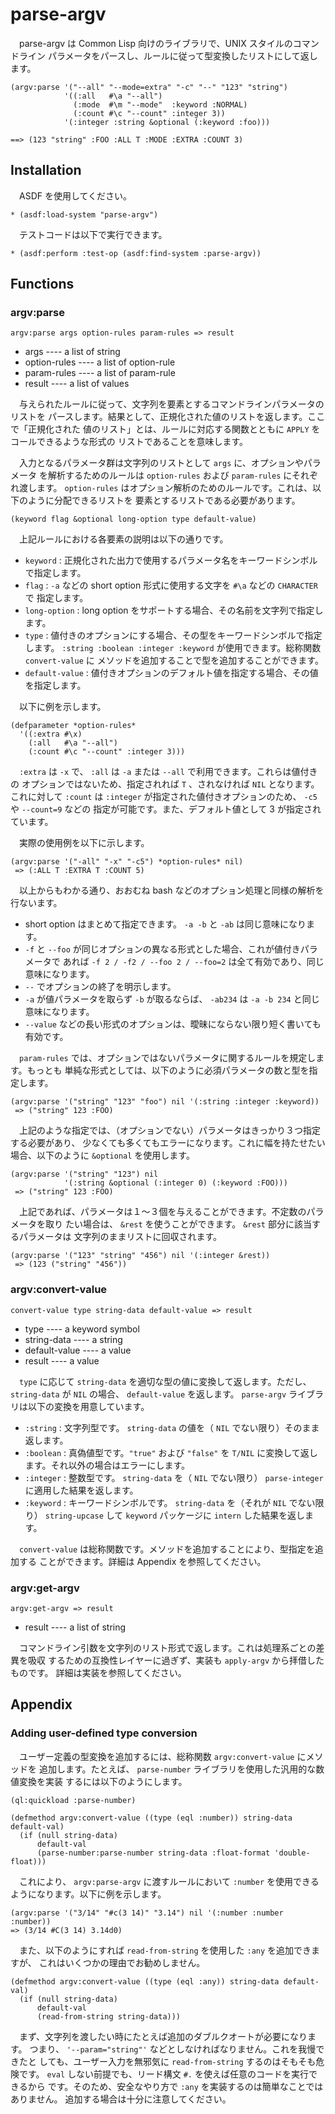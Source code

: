# parse-argv

　parse-argv は Common Lisp 向けのライブラリで、UNIX スタイルのコマンドライン
パラメータをパースし、ルールに従って型変換したリストにして返します。


```
(argv:parse '("--all" "--mode=extra" "-c" "--" "123" "string")
            '((:all   #\a "--all")
              (:mode  #\m "--mode"  :keyword :NORMAL)
              (:count #\c "--count" :integer 3))
            '(:integer :string &optional (:keyword :foo)))

==> (123 "string" :FOO :ALL T :MODE :EXTRA :COUNT 3)
```



## Installation

<!--
　[quicklisp](http://www.quicklisp.org/) を使用してください。

```
* (ql:quickload "parse-argv")
```
-->

　ASDF を使用してください。

```
* (asdf:load-system "parse-argv")
```

　テストコードは以下で実行できます。

```
* (asdf:perform :test-op (asdf:find-system :parse-argv))
```

## Functions

### argv:parse

```
argv:parse args option-rules param-rules => result
```

* args ---- a list of string
* option-rules ---- a list of option-rule
* param-rules ---- a list of param-rule
* result ---- a list of values

　与えられたルールに従って、文字列を要素とするコマンドラインパラメータのリストを
パースします。結果として、正規化された値のリストを返します。ここで「正規化された
値のリスト」とは、ルールに対応する関数とともに `APPLY` をコールできるような形式の
リストであることを意味します。

　入力となるパラメータ群は文字列のリストとして `args` に、オプションやパラメータ
を解析するためのルールは `option-rules` および `param-rules` にそれぞれ渡します。 
`option-rules` はオプション解析のためのルールです。これは、以下のように分配できるリストを
要素とするリストである必要があります。

```
(keyword flag &optional long-option type default-value)
```

　上記ルールにおける各要素の説明は以下の通りです。

*   `keyword` : 正規化された出力で使用するパラメータ名をキーワードシンボルで指定します。
*   `flag` : `-a` などの short option 形式に使用する文字を `#\a` などの `CHARACTER` で
    指定します。
*   `long-option` : long option をサポートする場合、その名前を文字列で指定します。
*   `type` : 値付きのオプションにする場合、その型をキーワードシンボルで指定します。 
    `:string :boolean :integer :keyword` が使用できます。総称関数 `convert-value` に
    メソッドを追加することで型を追加することができます。
*   `default-value` : 値付きオプションのデフォルト値を指定する場合、その値を指定します。


　以下に例を示します。

```
(defparameter *option-rules*
  '((:extra #\x)
    (:all   #\a "--all")
    (:count #\c "--count" :integer 3)))
```

　`:extra` は `-x` で、 `:all` は `-a` または `--all` で利用できます。これらは値付きの
オプションではないため、指定されれば `T` 、されなければ `NIL` となります。これに対して 
`:count` は `:integer` が指定された値付きオプションのため、 `-c5` や `--count=9` などの
指定が可能です。また、デフォルト値として 3 が指定されています。

　実際の使用例を以下に示します。

```
(argv:parse '("-all" "-x" "-c5") *option-rules* nil)
 => (:ALL T :EXTRA T :COUNT 5)
```

　以上からもわかる通り、おおむね bash などのオプション処理と同様の解析を行ないます。

*   short option はまとめて指定できます。 `-a -b` と `-ab` は同じ意味になります。
*   `-f` と `--foo` が同じオプションの異なる形式とした場合、これが値付きパラメータで
    あれば `-f 2 / -f2 / --foo 2 / --foo=2` は全て有効であり、同じ意味になります。
*   `--` でオプションの終了を明示します。
*   `-a` が値パラメータを取らず `-b` が取るならば、 `-ab234` は `-a -b 234` と同じ
    意味になります。
*   `--value` などの長い形式のオプションは、曖昧にならない限り短く書いても有効です。


　`param-rules` では、オプションではないパラメータに関するルールを規定します。もっとも
単純な形式としては、以下のように必須パラメータの数と型を指定します。

```
(argv:parse '("string" "123" "foo") nil '(:string :integer :keyword))
 => ("string" 123 :FOO)
```

　上記のような指定では、（オプションでない）パラメータはきっかり３つ指定する必要があり、
少なくても多くてもエラーになります。これに幅を持たせたい場合、以下のように `&optional` 
を使用します。

```
(argv:parse '("string" "123") nil
            '(:string &optional (:integer 0) (:keyword :FOO)))
 => ("string" 123 :FOO)
```

<!-- ToDo : &optional なのにリストじゃない場合には対応したけど、どこまで書く？ -->

　上記であれば、パラメータは１〜３個を与えることができます。不定数のパラメータを取り
たい場合は、 `&rest` を使うことができます。 `&rest` 部分に該当するパラメータは
文字列のままリストに回収されます。

```
(argv:parse '("123" "string" "456") nil '(:integer &rest))
 => (123 ("string" "456"))
```



### argv:convert-value

```
convert-value type string-data default-value => result
```

* type ---- a keyword symbol
* string-data ---- a string
* default-value ---- a value
* result ---- a value

　`type` に応じて `string-data` を適切な型の値に変換して返します。ただし、 
`string-data` が `NIL` の場合、 `default-value` を返します。 `parse-argv` 
ライブラリは以下の変換を用意しています。

* `:string` : 文字列型です。 `string-data` の値を（ `NIL` でない限り）そのまま返します。
* `:boolean` : 真偽値型です。`"true"` および `"false"` を `T/NIL` に変換して返します。それ以外の場合はエラーにします。
* `:integer` : 整数型です。 `string-data` を（ `NIL` でない限り） `parse-integer` に適用した結果を返します。
* `:keyword` : キーワードシンボルです。 `string-data` を（それが `NIL` でない限り） `string-upcase` して `keyword` パッケージに `intern` した結果を返します。

　`convert-value` は総称関数です。メソッドを追加することにより、型指定を追加する
ことができます。詳細は Appendix を参照してください。

### argv:get-argv

```
argv:get-argv => result
```

* result ---- a list of string

　コマンドライン引数を文字列のリスト形式で返します。これは処理系ごとの差異を吸収
するための互換性レイヤーに過ぎず、実装も `apply-argv` から拝借したものです。
詳細は実装を参照してください。

## Appendix

### Adding user-defined type conversion

　ユーザー定義の型変換を追加するには、総称関数 `argv:convert-value` にメソッドを
追加します。たとえば、 `parse-number` ライブラリを使用した汎用的な数値変換を実装
するには以下のようにします。

```
(ql:quickload :parse-number)

(defmethod argv:convert-value ((type (eql :number)) string-data default-val)
  (if (null string-data)
	  default-val
	  (parse-number:parse-number string-data :float-format 'double-float)))
```

　これにより、 `argv:parse-argv` に渡すルールにおいて `:number` を使用できる
ようになります。以下に例を示します。

```
(argv:parse '("3/14" "#c(3 14)" "3.14") nil '(:number :number :number))
=> (3/14 #C(3 14) 3.14d0)
```


　また、以下のようにすれば `read-from-string` を使用した `:any` を追加できますが、
これはいくつかの理由でお勧めしません。

```
(defmethod argv:convert-value ((type (eql :any)) string-data default-val)
  (if (null string-data)
	  default-val
	  (read-from-string string-data)))
```

　まず、文字列を渡したい時にたとえば追加のダブルクオートが必要になります。
つまり、 `'--param="string"'` などとしなければなりません。これを我慢できたと
しても、ユーザー入力を無邪気に `read-from-string` するのはそもそも危険です。 
`eval` しない前提でも、リード構文 `#.` を使えば任意のコードを実行できるから
です。そのため、安全なやり方で `:any` を実装するのは簡単なことではありません。
追加する場合は十分に注意してください。

